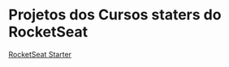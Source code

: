 # Projetos dos Cursos staters do RocketSeat   
   
[RocketSeat Starter](https://app.rocketseat.com.br/journey/starter)